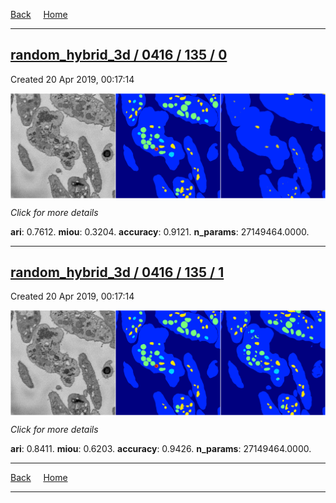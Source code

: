 
[Back](..)&nbsp;&nbsp;&nbsp;&nbsp;&nbsp;[Home](https://leapmanlab.github.io/snapshots)

---

<div class="summary"><a href="0"><h2>random_hybrid_3d / 0416 / 135 / 0</h2></a><p>Created 20 Apr 2019, 00:17:14
</p><a href="0"><img src="0/media/summary.png" align="center"></a><p>
<i>Click for more details</i>
</p></div>

**ari**: 0.7612. **miou**: 0.3204. **accuracy**: 0.9121. **n_params**: 27149464.0000. 

---

<div class="summary"><a href="1"><h2>random_hybrid_3d / 0416 / 135 / 1</h2></a><p>Created 20 Apr 2019, 00:17:14
</p><a href="1"><img src="1/media/summary.png" align="center"></a><p>
<i>Click for more details</i>
</p></div>

**ari**: 0.8411. **miou**: 0.6203. **accuracy**: 0.9426. **n_params**: 27149464.0000. 

---

[Back](..)&nbsp;&nbsp;&nbsp;&nbsp;&nbsp;[Home](https://leapmanlab.github.io/snapshots)

---